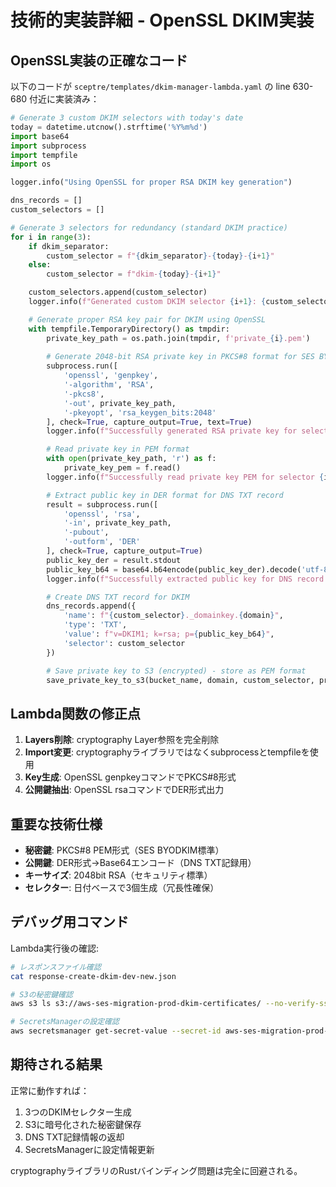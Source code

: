 # 技術的実装詳細 - OpenSSL DKIM実装

## OpenSSL実装の正確なコード
以下のコードが `sceptre/templates/dkim-manager-lambda.yaml` の line 630-680 付近に実装済み：

```python
# Generate 3 custom DKIM selectors with today's date
today = datetime.utcnow().strftime('%Y%m%d')
import base64
import subprocess
import tempfile
import os

logger.info("Using OpenSSL for proper RSA DKIM key generation")

dns_records = []
custom_selectors = []

# Generate 3 selectors for redundancy (standard DKIM practice)
for i in range(3):
    if dkim_separator:
        custom_selector = f"{dkim_separator}-{today}-{i+1}"
    else:
        custom_selector = f"dkim-{today}-{i+1}"

    custom_selectors.append(custom_selector)
    logger.info(f"Generated custom DKIM selector {i+1}: {custom_selector}")

    # Generate proper RSA key pair for DKIM using OpenSSL
    with tempfile.TemporaryDirectory() as tmpdir:
        private_key_path = os.path.join(tmpdir, f'private_{i}.pem')
        
        # Generate 2048-bit RSA private key in PKCS#8 format for SES BYODKIM
        subprocess.run([
            'openssl', 'genpkey', 
            '-algorithm', 'RSA',
            '-pkcs8',
            '-out', private_key_path,
            '-pkeyopt', 'rsa_keygen_bits:2048'
        ], check=True, capture_output=True, text=True)
        logger.info(f"Successfully generated RSA private key for selector {i+1}")

        # Read private key in PEM format
        with open(private_key_path, 'r') as f:
            private_key_pem = f.read()
        logger.info(f"Successfully read private key PEM for selector {i+1}")

        # Extract public key in DER format for DNS TXT record
        result = subprocess.run([
            'openssl', 'rsa', 
            '-in', private_key_path,
            '-pubout', 
            '-outform', 'DER'
        ], check=True, capture_output=True)
        public_key_der = result.stdout
        public_key_b64 = base64.b64encode(public_key_der).decode('utf-8')
        logger.info(f"Successfully extracted public key for DNS record {i+1}")

        # Create DNS TXT record for DKIM
        dns_records.append({
            'name': f"{custom_selector}._domainkey.{domain}",
            'type': 'TXT',
            'value': f"v=DKIM1; k=rsa; p={public_key_b64}",
            'selector': custom_selector
        })

        # Save private key to S3 (encrypted) - store as PEM format
        save_private_key_to_s3(bucket_name, domain, custom_selector, private_key_pem)
```

## Lambda関数の修正点
1. **Layers削除**: cryptography Layer参照を完全削除
2. **Import変更**: cryptographyライブラリではなくsubprocessとtempfileを使用
3. **Key生成**: OpenSSL genpkeyコマンドでPKCS#8形式
4. **公開鍵抽出**: OpenSSL rsaコマンドでDER形式出力

## 重要な技術仕様
- **秘密鍵**: PKCS#8 PEM形式（SES BYODKIM標準）
- **公開鍵**: DER形式→Base64エンコード（DNS TXT記録用）
- **キーサイズ**: 2048bit RSA（セキュリティ標準）
- **セレクター**: 日付ベースで3個生成（冗長性確保）

## デバッグ用コマンド
Lambda実行後の確認:
```bash
# レスポンスファイル確認
cat response-create-dkim-dev-new.json

# S3の秘密鍵確認
aws s3 ls s3://aws-ses-migration-prod-dkim-certificates/ --no-verify-ssl

# SecretsManagerの設定確認
aws secretsmanager get-secret-value --secret-id aws-ses-migration-prod-dkim-config --no-verify-ssl
```

## 期待される結果
正常に動作すれば：
1. 3つのDKIMセレクター生成
2. S3に暗号化された秘密鍵保存
3. DNS TXT記録情報の返却
4. SecretsManagerに設定情報更新

cryptographyライブラリのRustバインディング問題は完全に回避される。
